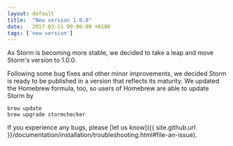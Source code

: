 ```yaml
---
layout: default
title:  "New version 1.0.0"
date:   2017-03-11 09:00:00 +0100
tags: ['new version']
---
```


As Storm is becoming more stable, we decided to take a leap and move Storm's version to 1.0.0.
<!--more-->

Following some bug fixes and other minor improvements, we decided Storm is ready to be published in a version that reflects its maturity. We updated the Homebrew formula, too, so users of Homebrew are able to update Storm by

```shell
brew update
brew upgrade stormchecker
```

If you experience any bugs, please [let us know]({{ site.github.url }}/documentation/installation/troubleshooting.html#file-an-issue).

